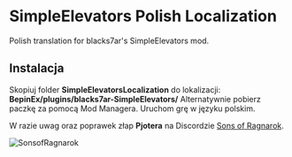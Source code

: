 # SimpleElevators Polish Localization
Polish translation for blacks7ar's SimpleElevators mod.

## Instalacja

Skopiuj folder **SimpleElevatorsLocalization** do lokalizacji: **BepinEx/plugins/blacks7ar-SimpleElevators/**
Alternatywnie pobierz paczkę za pomocą Mod Managera.
Uruchom grę w języku polskim.


W razie uwag oraz poprawek złap **Pjotera** na Discordzie [Sons of Ragnarok](https://discord.gg/bhzxCZVezB).

![SonsofRagnarok](https://i.imgur.com/G6SKC1W.png)